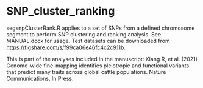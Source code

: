 # SNP_cluster_ranking
segsnpClusterRank.R applies to a set of SNPs from a defined chromosome segment to perform SNP clustering and ranking analysis. See MANUAL.docx for usage. Test datasets can be downloaded from https://figshare.com/s/f99ca06e46fc4c2c911b. 

This is part of the analyses included in the manuscript: Xiang R, et al. (2021) Genome-wide fine-mapping identifies pleiotropic and functional variants that predict many traits across global cattle populations. Nature Communications, In Press.
